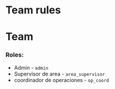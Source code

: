 # Team rules
# Team


### Roles:
* Admin - `admin`
* Supervisor de area - `area_supervisor`
* coordinador de operaciones - `op_coord`
